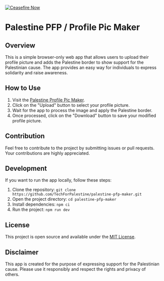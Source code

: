 [![Ceasefire Now](https://badge.techforpalestine.org/default)](https://techforpalestine.org/learn-more)

# Palestine PFP / Profile Pic Maker

## Overview

This is a simple browser-only web app that allows users to upload their profile picture and adds the Palestine border to show support for the Palestinian cause. The app provides an easy way for individuals to express solidarity and raise awareness.


## How to Use

1. Visit the [Palestine Profile Pic Maker](https://ppm.techforpalestine.org/).
2. Click on the "Upload" button to select your profile picture.
3. Wait for the app to process the image and apply the Palestine border.
4. Once processed, click on the "Download" button to save your modified profile picture.

## Contribution

Feel free to contribute to the project by submitting issues or pull requests. Your contributions are highly appreciated.

## Development

If you want to run the app locally, follow these steps:

1. Clone the repository: `git clone https://github.com/TechForPalestine/palestine-pfp-maker.git`
2. Open the project directory: `cd palestine-pfp-maker`
3. Install dependencies: `npm ci`
4. Run the project: `npm run dev`


## License

This project is open source and available under the [MIT License](LICENSE).

## Disclaimer

This app is created for the purpose of expressing support for the Palestinian cause. Please use it responsibly and respect the rights and privacy of others.

